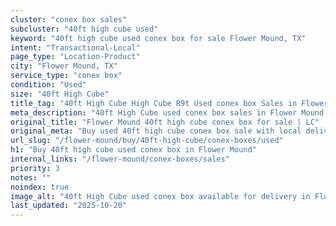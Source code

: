```yaml
---
cluster: "conex box sales"
subcluster: "40ft high cube used"
keyword: "40ft high cube used conex box for sale Flower Mound, TX"
intent: "Transactional-Local"
page_type: "Location-Product"
city: "Flower Mound, TX"
service_type: "conex box"
condition: "Used"
size: "40ft High Cube"
title_tag: "40ft High Cube High Cube R9t Used conex box Sales in Flower Mound | LC Container"
meta_description: "40ft High Cube used conex box sales in Flower Mound. High cube containers with extra height. Fast delivery, competitive pricing. Serving conex boxes area. Quote ID: SBU. Call (214) 524-4168 for your free quote today."
original_title: "Flower Mound 40ft high cube conex box for sale | LC"
original_meta: "Buy used 40ft high cube conex box sale with local delivery in Flower Mound, TX. LC Container — local Since 2003. Request a fast quote today."
url_slug: "/flower-mound/buy/40ft-high-cube/conex-boxes/used"
h1: "Buy 40ft high cube used conex box in Flower Mound"
internal_links: "/flower-mound/conex-boxes/sales"
priority: 3
notes: ""
noindex: true
image_alt: "40ft High Cube used conex box available for delivery in Flower Mound"
last_updated: "2025-10-20"
---
```


<!-- TODO: Add unique city/inventory copy, images, and internal links here. -->
